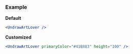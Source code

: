 ### Example

**Default**
```jsx
<UndrawArtLover />
```

**Customized**
```jsx
<UndrawArtLover primaryColor="#41B883" height="100" />
```
